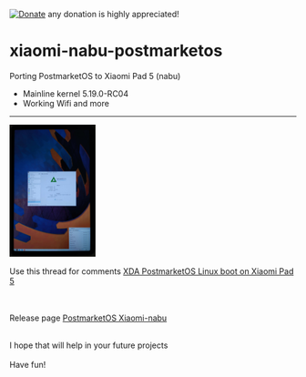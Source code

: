 [![Donate](https://img.shields.io/badge/Donate-PayPal-green.svg)](https://paypal.me/serdeliuk) any donation is highly appreciated!

# xiaomi-nabu-postmarketos
Porting PostmarketOS to Xiaomi Pad 5 (nabu)

- Mainline kernel 5.19.0-RC04
- Working Wifi
and more

---
<img src="https://github.com/serdeliuk/xiaomi-nabu-postmarketos/blob/main/nabu.wifi.ok.jpg" width="30%" height="30%">



Use this thread for comments [XDA PostmarketOS Linux boot on Xiaomi Pad 5](https://forum.xda-developers.com/t/info-postmarketos-linux-boot-on-xiaomi-pad-5-nabu.4454143//)


<br><br>
Release page [PostmarketOS Xiaomi-nabu](https://wiki.postmarketos.org/wiki/Xiaomi-nabu)
<br><br>

I hope that will help in your future projects<br><br>
Have fun!
